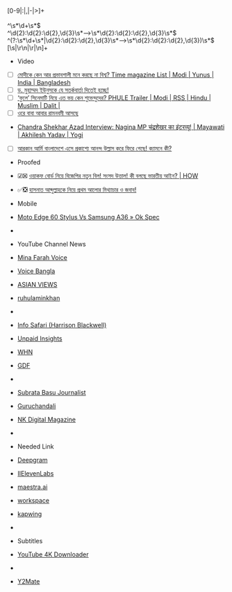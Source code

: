 [0-9|:|,|\-|>]+
<br />
<br />
^\s*\d+\s*$
<br />
^\d{2}:\d{2}:\d{2},\d{3}\s*-->\s*\d{2}:\d{2}:\d{2},\d{3}\s*$
<br />
^(?:\s*\d+\s*|\d{2}:\d{2}:\d{2},\d{3}\s*-->\s*\d{2}:\d{2}:\d{2},\d{3})\s*$
<br />
[\s|\r\n|\r|\n]+

- Video
- [ ] [মোদীকে কেন আর প্রভাবশালী মনে করছে না বিশ্ব? Time magazine List | Modi | Yunus | India | Bangladesh](https://youtu.be/KeEP0GjL1SY)
- [ ] [ড. মুহাম্মদ ইউনুসকে যে সতর্কবার্তা দিতেই হচ্ছে!](https://youtu.be/Z3-yXKEbuig)
- [ ] [‘ফুলে’ সিনেমাটি নিয়ে এত ভয় কেন শুভেন্দুদের? PHULE Trailer | Modi | RSS | Hindu | Muslim | Dalit |](https://youtu.be/V8RIgNGHc0A)
- [ ] [ওরে বাবা আবার রামনবমী আসছে](https://youtu.be/yCeBbrNqWuA)
- [Chandra Shekhar Azad Interview: Nagina MP चंद्रशेखर का इंटरव्यू! | Mayawati | Akhilesh Yadav | Yogi](https://youtu.be/GznJ8Ip7XAI)
- [ ] [আরকান আর্মি বাংলাদেশে এসে প্রকাশ্যে আনন্দ উল্লাস করে ফিরে গেছে! ক্যামনে কী?](https://youtu.be/02EcZj5DuJE)

- Proofed
- ☑☒ [ওয়াকফ বোর্ড নিয়ে বিজেপির নতুন বিল! সংসদ উত্তাল! কী বলছে ভারতীয় আইন? | HOW](https://youtu.be/D3Udxo3m2t8)
- ✅❎ [হাসনাত আব্দুল্লাহকে নিয়ে প্রথম আলোর মিথ্যাচার ও জবাব!](https://youtu.be/lHsUUK-op-A)

- Mobile
- [Moto Edge 60 Stylus Vs Samsung A36 » Ok Spec](https://youtu.be/gH3Mz-uxatM)
- []()

- YouTube Channel News
- [Mina Farah Voice](https://www.youtube.com/@MinaFarahVoice/videos)
- [Voice Bangla](https://www.youtube.com/@voicebanglatv/videos)
- [ASIAN VIEWS](https://www.youtube.com/@asianviews2024/videos)
- [ruhulaminkhan](https://www.youtube.com/@RPDABD/videos)
- []()
- [Info Safari (Harrison Blackwell)](https://www.youtube.com/@InfoSafari01/videos)
- [Unpaid Insights](https://www.youtube.com/@UnpaidInsights)
- [WHN](https://www.youtube.com/@worldhistorynetwork/videos)
- [GDF](https://www.youtube.com/@GDFofficial/videos)
- []()
- [Subrata Basu Journalist](https://www.youtube.com/@Subratabasujournalist/videos)
- [Guruchandali](https://www.youtube.com/@Guruchandali/videos)
- [NK Digital Magazine](https://www.youtube.com/@NewsKolkata/videos)
- []()

- Needed Link
- [Deepgram](https://console.deepgram.com/project/bf937d58-225e-426b-be65-b35a0861af3d/mission/convert-audio-data)
- [IIElevenLabs](https://elevenlabs.io/app/speech-to-text)
- [maestra.ai](https://maestra.ai/tools/audio-to-text)
- [workspace](https://vizard.ai/workspace)
- [kapwing](https://www.kapwing.com/6803e90115453da996848ca1/studio/editor/subtitles)
- []()

- Subtitles
- [YouTube 4K Downloader](https://youtube4kdownloader.com/)
- []()

- [Y2Mate](https://y2mate.nu/en-0scw)